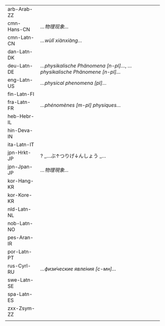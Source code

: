 | | |
|-|-|
| arb-Arab-ZZ |  |
| cmn-Hans-CN | _…物理现象…_ |
| cmn-Latn-CN | _…wùlǐ xiànxiàng…_ |
| dan-Latn-DK |  |
| deu-Latn-DE | _…physikalische Phänomena [n-pl]…_, _…physikalische Phänomene [n-pl]…_ |
| eng-Latn-US | _…physical phenomena [pl]…_ |
| fin-Latn-FI |  |
| fra-Latn-FR | _…phénomènes [m-pl] physiques…_ |
| heb-Hebr-IL |  |
| hin-Deva-IN |  |
| ita-Latn-IT |  |
| jpn-Hrkt-JP | ? _…ぶ↑つりげ↓んしょう _… |
| jpn-Jpan-JP | _…物理現象…_ |
| kor-Hang-KR |  |
| kor-Kore-KR |  |
| nld-Latn-NL |  |
| nob-Latn-NO |  |
| pes-Aran-IR |  |
| por-Latn-PT |  |
| rus-Cyrl-RU | _…физи́ческие явле́ния [с-мн]…_ |
| swe-Latn-SE |  |
| spa-Latn-ES |  |
| zxx-Zsym-ZZ |  |
|  |  |
